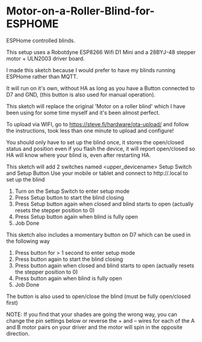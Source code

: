 # Motor-on-a-Roller-Blind-for-ESPHOME
ESPHome controlled blinds.

This setup uses a Robotdyne ESP8266 Wifi D1 Mini and a 28BYJ-48 stepper motor + ULN2003 driver board.

I made this sketch because I would prefer to have my blinds running ESPHome rather than MQTT.

It will run on it's own, without HA as long as you have a Button connected to D7 and GND, (this button is also used for manual operation).

This sketch will replace the original 'Motor on a roller blind' which I have been using for some time myself and it's been almost perfect.

To upload via WIFI, go to https://steve.fi/hardware/ota-upload/ and follow the instructions, took less than one minute to upload and configure!

You should only have to set up the blind once, it stores the open/closed status and position even if you flash the device, it will report open/closed so HA will know where your blind is, even after restarting HA.

 This sketch will add 2 switches named <upper_devicename> Setup Switch and Setup Button
 Use your mobile or tablet and connect to http://<devicename>.local to set up the blind

 1) Turn on the Setup Switch to enter setup mode
 2) Press Setup button to start the blind closing
 3) Press Setup button again when closed and blind starts to open (actually resets the stepper position to 0)
 4) Press Setup button again when blind is fully open
 5) Job Done

 This sketch also includes a momentary button on D7 which can be used in the following way

 1) Press button for > 1 second to enter setup mode
 2) Press button again to start the blind closing
 3) Press button again when closed and blind starts to open (actually resets the stepper position to 0)
 4) Press button again when blind is fully open
 5) Job Done

 The button is also used to open/close the blind (must be fully open/closed first)

 NOTE:  If you find that your shades are going the wrong way, you can change the pin
        settings below or reverse the + and – wires for each of the A and B motor
        pairs on your driver and the motor will spin in the opposite direction.

